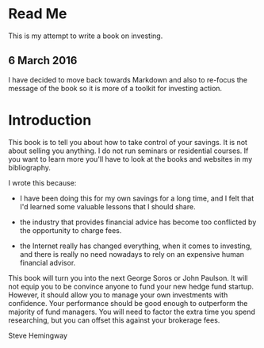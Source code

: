# Read Me #
This is my attempt to write a book on investing.

## 6 March  2016 ##
I have decided to move back towards Markdown and also to re-focus the message of the book so it is more of a toolkit for investing action. 

# Introduction

This book is to tell you about how to take control of your savings. 
It is not about selling you anything. I do not run seminars or residential courses. If you want to learn more you'll have to look at the books and websites in my bibliography.

I wrote this because:

* I have been doing this for my own savings for a long time, and I felt that I'd learned some valuable lessons that I should share.

* the industry that provides financial advice has become too conflicted by the opportunity to charge fees.

* the Internet really has changed everything, when it comes to investing, and there is really no need nowadays to rely on an expensive human financial advisor.


This book will  turn you into the next George Soros or John Paulson. It will not equip you to be convince anyone to fund your new hedge fund startup.  However, it should allow you to manage your own investments with confidence. Your performance should be good enough to outperform the  majority of fund managers. You will need to factor the extra time you spend researching, but you can offset this against your brokerage fees.

<!---
this is a comment.
-->

Steve Hemingway
